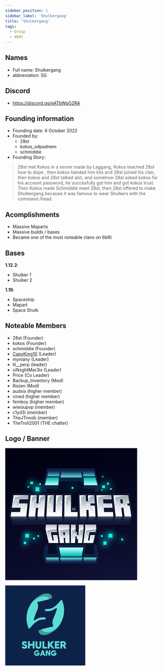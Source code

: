 ```yaml
---
sidebar_position: 1
sidebar_label: 'Shulkergang'
title: 'Shulkergang'
tags:
  - Group
  - 6b6t
---
```


## Names
* Full name: Shulkergang
* abbreviation: SG

## Discord
* https://discord.gg/eATbWpG2RA

## Founding information
* Founding date: 6 October 2022
* Founded by: 
  * 28st
  * kokos_odpadnem
  * schmiddie
* Founding Story:
> 28st met Kokos in a server made by Laggang, Kokos teached 28st how to dupe , then kokos handed him kits and 28st joined his clan, then kokos and 28st talked alot, and somehow 28st asked kokos for his account password, he succesfully got him and got kokos trust. Then Kokos made Schmiddie meet 28st, then 28st offered to make Shulkergang because it was famous to wear Shulkers with the command /head.

## Acomplishments
- Massive Maparts
- Massive builds / bases
- Became one of the most noteable clans on 6b6t

## Bases
**1.12.2**:
- Shulker 1
- Shulker 2

**1.19**:
- Spaceship
- Mapart
- Space Shulk

## Noteable Members
- 28st (Founder)
- kokos (Founder)
- schmiddie (Founder)
- [CapyKing10](../Users/capy.md) (Leader)
- myniany (Leader)
- lil__perp (leader)
- xiNxghtMar3ix (Leader)
- Price (Co Leader)
- Backup_Inventory (Mod)
- Rozen (Mod)
- audsis (higher member)
- vined (higher member)
- femboy (higher member)
- wiesiupvp (member)
- c1yd3i (member)
- TheJTnoob (member)
- TheTroll2001 (THE chatter)

## Logo / Banner
![logo](../../static/img/groups/shulkergang/logo.png)

![logo2](../../static/img/groups/shulkergang/logo2.png)